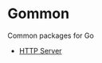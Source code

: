 # Gommon

Common packages for Go

- [HTTP Server](https://github.com/tpm-common/gommon/tree/main/httpserver)
